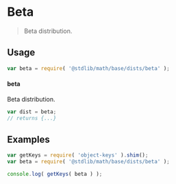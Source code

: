 # Beta

> Beta distribution.

<section class="usage">

## Usage

```javascript
var beta = require( '@stdlib/math/base/dists/beta' );
```

#### beta

Beta distribution.

```javascript
var dist = beta;
// returns {...}
```

</section>

<!-- /.usage -->

<section class="examples">

## Examples

<!-- TODO: better examples -->

<!-- eslint no-undef: "error" -->

```javascript
var getKeys = require( 'object-keys' ).shim();
var beta = require( '@stdlib/math/base/dists/beta' );

console.log( getKeys( beta ) );
```

</section>

<!-- /.examples -->

<section class="links">

</section>

<!-- /.links -->

